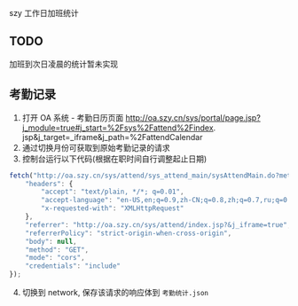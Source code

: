 
szy 工作日加班统计

## TODO

加班到次日凌晨的统计暂未实现

## 考勤记录

1. 打开 OA 系统 - 考勤日历页面 http://oa.szy.cn/sys/portal/page.jsp?j_module=true#j_start=%2Fsys%2Fattend%2Findex.
jsp&j_target=_iframe&j_path=%2FattendCalendar 
2. 通过切换月份可获取到原始考勤记录的请求
3. 控制台运行以下代码(根据在职时间自行调整起止日期)

```js
fetch("http://oa.szy.cn/sys/attend/sys_attend_main/sysAttendMain.do?method=mycalendar&categoryType=attend&fdStart=2021-01-01+00%3A00&fdEnd=2022-12-31+00%3A00&s_ajax=true", {
    "headers": {
        "accept": "text/plain, */*; q=0.01",
        "accept-language": "en-US,en;q=0.9,zh-CN;q=0.8,zh;q=0.7,ru;q=0.6",
        "x-requested-with": "XMLHttpRequest"
    },
    "referrer": "http://oa.szy.cn/sys/attend/index.jsp?&j_iframe=true",
    "referrerPolicy": "strict-origin-when-cross-origin",
    "body": null,
    "method": "GET",
    "mode": "cors",
    "credentials": "include"
});
```
4. 切换到 network, 保存该请求的响应体到 `考勤统计.json`


